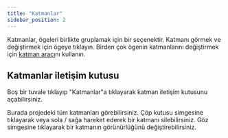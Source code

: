 ```yaml
---
title: "Katmanlar"
sidebar_position: 2
---
```


Katmanlar, ögeleri birlikte gruplamak için bir seçenektir. Katmanı görmek ve değiştirmek için ögeye tıklayın. Birden çok ögenin katmanlarını değiştirmek için [katman aracı](painters/layer.md)nı kullanın.

## Katmanlar iletişim kutusu

Boş bir tuvale tıklayıp "Katmanlar"a tıklayarak katman iletişim kutusunu açabilirsiniz.

Burada projedeki tüm katmanları görebilirsiniz. Çöp kutusu simgesine tıklayarak veya sola / sağa hareket ederek bir katmanı silebilirsiniz. Göz simgesine tıklayarak bir katmanın görünürlüğünü değiştirebilirsiniz.
